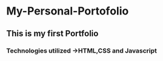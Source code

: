 ﻿# My-Personal-Portofolio
## This is my first Portfolio
### Technologies utilized ->HTML,CSS and Javascript
